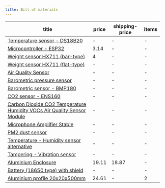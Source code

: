 ```yaml
---
title: Bill of materials
---
```


<!-- QueryToSerialize: table WITHOUT ID "[" + default(title, file.name) + "]" + default( "("+  replace(replace(file.path, "gratheon.com", ""), " ", "%20") + ")", "") as  title,  price,  shipping-price, items  FROM  "docs/beehive-sensors/components"   WHERE file.name != "index" -->
<!-- SerializedQuery: table WITHOUT ID "[" + default(title, file.name) + "]" + default( "("+  replace(replace(file.path, "gratheon.com", ""), " ", "%20") + ")", "") as  title,  price,  shipping-price, items  FROM  "docs/beehive-sensors/components"   WHERE file.name != "index" -->

| title                                                                                                                                                                                                      | price | shipping-price | items |
| ---------------------------------------------------------------------------------------------------------------------------------------------------------------------------------------------------------- | ----- | -------------- | ----- |
| [Temperature sensor - DS18B20](docs/beehive-sensors/components/DS18B20.md)                                                                                                                                 | \-    | \-             | \-    |
| [Microcontroller - ESP32](docs/beehive-sensors/components/ESP32.md)                                                                                                                                        | 3.14  | \-             | \-    |
| [Weight sensor HX711 (bar-type)](docs/beehive-sensors/components/HX711-bar.md)                                                                                                                             | 4     | \-             | \-    |
| [Weight sensor HX711 (flat-type)](docs/beehive-sensors/components/HX711-flat.md)                                                                                                                           | \-    | \-             | \-    |
| [Air Quality Sensor](docs/beehive-sensors/components/todo/Air%20Quality%20Sensor.md)                                                                                                                       | \-    | \-             | \-    |
| [Barometric pressure sensor](docs/beehive-sensors/components/todo/Barometric%20pressure%20sensor.md)                                                                                                       | \-    | \-             | \-    |
| [Barometric sensor - BMP180](docs/beehive-sensors/components/todo/Barometric%20sensor%20-%20BMP180.md)                                                                                                     | \-    | \-             | \-    |
| [CO2 sensor - ENS160](docs/beehive-sensors/components/todo/CO2%20sensor%20-%20ENS160.md)                                                                                                                   | \-    | \-             | \-    |
| [Carbon Dioxide CO2 Temperature Humidity VOCs Air Quality Sensor Module](docs/beehive-sensors/components/todo/Carbon%20Dioxide%20CO2%20Temperature%20Humidity%20VOCs%20Air%20Quality%20Sensor%20Module.md) | \-    | \-             | \-    |
| [Microphone Amplifier Stable](docs/beehive-sensors/components/todo/Microphone%20Amplifier%20Stable.md)                                                                                                     | \-    | \-             | \-    |
| [PM2 dust sensor](docs/beehive-sensors/components/todo/PM2%20dust%20sensor.md)                                                                                                                             | \-    | \-             | \-    |
| [Temperature - Humidity sensor alternative](docs/beehive-sensors/components/todo/Temperature%20-%20Humidity%20sensor%20alternative.md)                                                                     | \-    | \-             | \-    |
| [Tampering - Vibration sensor](docs/beehive-sensors/components/todo/Tampering%20-%20Vibration%20sensor.md)                                                                                                 | \-    | \-             | \-    |
| [Aluminium Enclosure](docs/beehive-sensors/components/Aluminium%20Enclosure.md)                                                                                                                            | 19.11 | 18.87          | \-    |
| [Battery (18650 type) with shield](docs/beehive-sensors/components/Battery-18650.md)                                                                                                                       | \-    | \-             | \-    |
| [Aluminium profile 20x20x500mm](docs/beehive-sensors/components/aluminium-profile.md)                                                                                                                      | 24.61 | \-             | 2     |
<!-- SerializedQuery END -->
